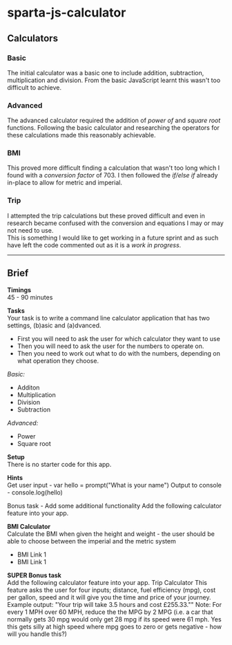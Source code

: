 # sparta-js-calculator

## Calculators

### Basic  
The initial calculator was a basic one to include addition, subtraction, multiplication and division. From the basic JavaScript learnt this wasn't too difficult to achieve.

### Advanced  
The advanced calculator required the addition of *power of* and *square root* functions. Following the basic calculator and researching the operators for these calculations made this reasonably achievable.

### BMI  
This proved more difficult finding a calculation that wasn't too long which I found with a *conversion factor* of 703. I then followed the *if/else if* already in-place to allow for metric and imperial.

### Trip  
I attempted the trip calculations but these proved difficult and even in research became confused with the conversion and equations I may or may not need to use.  
This is something I would like to get working in a future sprint and as such have left the code commented out as it is a *work in progress*.

----------

## Brief
**Timings**  
45 - 90 minutes

**Tasks**  
Your task is to write a command line calculator application that has two settings, (b)asic and (a)dvanced.
- First you will need to ask the user for which calculator they want to use
- Then you will need to ask the user for the numbers to operate on.
- Then you need to work out what to do with the numbers, depending on what operation they choose.

*Basic:*
- Additon
- Multiplication
- Division
- Subtraction

*Advanced:*
- Power
- Square root

**Setup**  
There is no starter code for this app.

**Hints**  
Get user input - var hello = prompt("What is your name")
Output to console - console.log(hello)

Bonus task - Add some additional functionality
Add the following calculator feature into your app.

**BMI Calculator**  
Calculate the BMI when given the height and weight - the user should be able to choose between the imperial and the metric system
- BMI Link 1
- BMI Link 1

**SUPER Bonus task**  
Add the following calculator feature into your app.
Trip Calculator
This feature asks the user for four inputs; distance, fuel efficiency (mpg), cost per gallon, speed and it will give you the time and price of your journey.
Example output: "Your trip will take 3.5 hours and cost £255.33.""
Note: For every 1 MPH over 60 MPH, reduce the the MPG by 2 MPG (i.e. a car that normally gets 30 mpg would only get 28 mpg if its speed were 61 mph. Yes this gets silly at high speed where mpg goes to zero or gets negative - how will you handle this?)